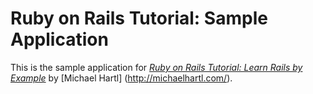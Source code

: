 # Ruby on Rails Tutorial: Sample Application

This is the sample application for [*Ruby on Rails Tutorial: Learn Rails by
Example*](http://railstutorial.org/) by [Michael Hartl]
(http://michaelhartl.com/).